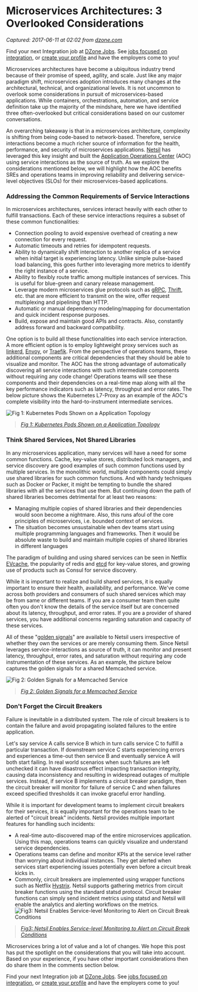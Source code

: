 # Microservices Architectures: 3 Overlooked Considerations

_Captured: 2017-06-11 at 02:02 from [dzone.com](https://dzone.com/articles/microservices-architectures-3-overlooked-considera?edition=304168&utm_source=Daily%20Digest&utm_medium=email&utm_campaign=dd%202017-06-10)_

Find your next Integration job at [DZone Jobs](https://dzone.com/go?i=219251&u=https%3A%2F%2Fjobs.dzone.com%2Fjobs%2Fsearch%3Futf8%3D%25E2%259C%2593%26q%3DIntegration). See [jobs focused on integration](https://dzone.com/go?i=219251&u=https%3A%2F%2Fjobs.dzone.com%2Fjobs%2Fsearch%3Futf8%3D%25E2%259C%2593%26q%3DIntegration), or [create your profile](https://dzone.com/go?i=219251&u=https%3A%2F%2Fjobs.dzone.com%2Fprofiles%2Fsign_up) and have the employers come to you!

Microservices architectures have become a ubiquitous industry trend because of their promise of speed, agility, and scale. Just like any major paradigm shift, microservices adoption introduces many changes at the architectural, technical, and organizational levels. It is not uncommon to overlook some considerations in pursuit of microservices-based applications. While containers, orchestrations, automation, and service definition take up the majority of the mindshare, here we have identified three often-overlooked but critical considerations based on our customer conversations.

An overarching takeaway is that in a microservices architecture, complexity is shifting from being code-based to network-based. Therefore, service interactions become a much richer source of information for the health, performance, and security of microservices applications. [Netsil](https://netsil.com/) has leveraged this key insight and built the [Application Operations Center](https://github.com/netsil/manifests) (AOC) using service interactions as the source of truth. As we explore the considerations mentioned below, we will highlight how the AOC benefits SREs and operations teams in improving reliability and delivering service-level objectives (SLOs) for their microservices-based applications.

### Addressing the Common Requirements of Service Interactions

In microservices architectures, services interact heavily with each other to fulfill transactions. Each of these service interactions requires a subset of these common functionalities:

  * Connection pooling to avoid expensive overhead of creating a new connection for every request.
  * Automatic timeouts and retries for idempotent requests.
  * Ability to dynamically shift interaction to another replica of a service when initial target is experiencing latency. Unlike simple pulse-based load balancing, this goes further into leveraging more metrics to identify the right instance of a service.
  * Ability to flexibly route traffic among multiple instances of services. This is useful for blue-green and canary release management.
  * Leverage modern microservices glue protocols such as [gRPC](http://www.grpc.io/), [Thrift](https://thrift.apache.org/), etc. that are more efficient to transmit on the wire, offer request multiplexing and pipelining than HTTP.
  * Automatic or manual dependency modeling/mapping for documentation and quick incident response purposes.
  * Build, expose and maintain good APIs and contracts. Also, constantly address forward and backward compatibility.

One option is to build all these functionalities into each service interaction. A more efficient option is to employ lightweight proxy services such as [linkerd](https://github.com/linkerd/linkerd), [Envoy](https://github.com/lyft/envoy), or [Traefik](https://github.com/containous/traefik). From the perspective of operations teams, these additional components are critical dependencies that they should be able to visualize and monitor. The AOC has the strong advantage of automatically discovering all service interactions with such intermediate components without requiring any code change! Operations teams will see these components and their dependencies on a real-time map along with all the key performance indicators such as latency, throughput and error rates. The below picture shows the Kubernetes L7-Proxy as an example of the AOC's complete visibility into the hard-to-instrument intermediate services.

![Fig 1: Kubernetes Pods Shown on a Application Topology](https://d1miwa46wjqrlu.cloudfront.net/wp-content/uploads/2017/05/Screen-Shot-2017-05-02-at-21.47.11.png?x40029)

> _[Fig 1: Kubernetes Pods Shown on a Application Topology](https://d1miwa46wjqrlu.cloudfront.net/wp-content/uploads/2017/05/Screen-Shot-2017-05-02-at-21.47.11.png?x40029)_

### Think Shared Services, Not Shared Libraries

In any microservices application, many services will have a need for some common functions. Cache, key-value stores, distributed lock managers, and service discovery are good examples of such common functions used by multiple services. In the monolithic world, multiple components could simply use shared libraries for such common functions. And with handy techniques such as Docker or Packer, it might be tempting to bundle the shared libraries with all the services that use them. But continuing down the path of shared libraries becomes detrimental for at least two reasons:

  * Managing multiple copies of shared libraries and their dependencies would soon become a nightmare. Also, this runs afoul of the core principles of microservices, i.e. bounded context of services.
  * The situation becomes unsustainable when dev teams start using multiple programming languages and frameworks. Then it would be absolute waste to build and maintain multiple copies of shared libraries in different languages

The paradigm of building and using shared services can be seen in Netflix [EVcache](https://github.com/Netflix/EVCache), the popularity of redis and [etcd](https://github.com/coreos/etcd) for key-value stores, and growing use of products such as Consul for service discovery.

While it is important to realize and build shared services, it is equally important to ensure their health, availability, and performance. We've come across both providers and consumers of such shared services which may be from same or different teams. If you are a consumer team then quite often you don't know the details of the service itself but are concerned about its latency, throughput, and error rates. If you are a provider of shared services, you have additional concerns regarding saturation and capacity of these services.

All of these "[golden signals](https://netsil.com/blog/4-golden-signals-api-health-performance/)" are available to Netsil users irrespective of whether they own the services or are merely consuming them. Since Netsil leverages service-interactions as source of truth, it can monitor and present latency, throughput, error rates, and saturation without requiring any code instrumentation of these services. As an example, the picture below captures the golden signals for a shared Memcached service.

![Fig 2: Golden Signals for a Memcached Service](https://d1miwa46wjqrlu.cloudfront.net/wp-content/uploads/2017/05/Screen-Shot-2017-05-02-at-21.30.06.png?x40029)

> _[Fig 2: Golden Signals for a Memcached Service](https://d1miwa46wjqrlu.cloudfront.net/wp-content/uploads/2017/05/Screen-Shot-2017-05-02-at-21.30.06.png?x40029)_

### Don't Forget the Circuit Breakers

Failure is inevitable in a distributed system. The role of circuit breakers is to contain the failure and avoid propagating isolated failures to the entire application.

Let's say service A calls service B which in turn calls service C to fulfill a particular transaction. If downstream service C starts experiencing errors and experiences a time-out then service B and eventually service A will both start failing. In real world scenarios when such failures are left unchecked it can have disastrous effect impacting transaction integrity, causing data inconsistency and resulting in widespread outages of multiple services. Instead, if service B implements a circuit breaker paradigm, then the circuit breaker will monitor for failure of service C and when failures exceed specified thresholds it can invoke graceful error handling.

While it is important for development teams to implement circuit breakers for their services, it is equally important for the operations team to be alerted of "circuit break" incidents. Netsil provides multiple important features for handling such incidents:

  * A real-time auto-discovered map of the entire microservices application. Using this map, operations teams can quickly visualize and understand service dependencies.
  * Operations teams can define and monitor KPIs at the service level rather than worrying about individual instances. They get alerted when services start experiencing issues potentially even before a circuit break kicks in.
  * Commonly, circuit breakers are implemented using wrapper functions such as Netflix [Hystrix](https://github.com/Netflix/Hystrix). Netsil supports gathering metrics from circuit breaker functions using the standard statsd protocol. Circuit breaker functions can simply send incident metrics using statsd and Netsil will enable the analytics and alerting workflows on the metrics.
![Fig3: Netsil Enables Service-level Monitoring to Alert on Circuit Break Conditions](https://d1miwa46wjqrlu.cloudfront.net/wp-content/uploads/2017/05/Screen-Shot-2017-05-02-at-21.58.02.png?x40029)

> _[Fig3: Netsil Enables Service-level Monitoring to Alert on Circuit Break Conditions](https://d1miwa46wjqrlu.cloudfront.net/wp-content/uploads/2017/05/Screen-Shot-2017-05-02-at-21.58.02.png?x40029)_

Microservices bring a lot of value and a lot of changes. We hope this post has put the spotlight on the considerations that you will take into account. Based on your experience, if you have other important considerations then do share them in the comments section below.

Find your next Integration job at [DZone Jobs](https://dzone.com/go?i=219252&u=https%3A%2F%2Fjobs.dzone.com%2Fjobs%2Fsearch%3Futf8%3D%25E2%259C%2593%26q%3DIntegration). See [jobs focused on integration](https://dzone.com/go?i=219252&u=https%3A%2F%2Fjobs.dzone.com%2Fjobs%2Fsearch%3Futf8%3D%25E2%259C%2593%26q%3DIntegration), or [create your profile](https://dzone.com/go?i=219252&u=https%3A%2F%2Fjobs.dzone.com%2Fprofiles%2Fsign_up) and have the employers come to you!
